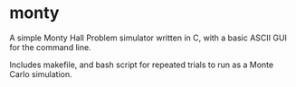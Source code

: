 # monty

A simple Monty Hall Problem simulator written in C, with a basic ASCII GUI for the command line.

Includes makefile, and bash script for repeated trials to run as a Monte Carlo simulation. 
